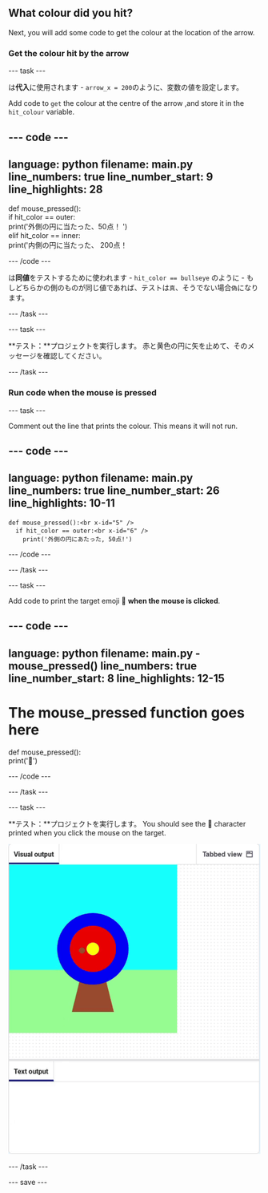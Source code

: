 ## What colour did you hit?

Next, you will add some code to get the colour at the location of the arrow.

### Get the colour hit by the arrow

--- task ---

は**代入**に使用されます - `arrow_x = 200`のように、変数の値を設定します。

Add code to `get` the colour at the centre of the arrow ,and store it in the `hit_colour` variable.


--- code ---
---
language: python filename: main.py line_numbers: true line_number_start: 9
line_highlights: 28
---
def mouse_pressed():    
if hit_color == outer:   
print('外側の円に当たった、50点！ ')   
elif hit_color == inner:   
print('内側の円に当たった、 200点！

--- /code ---

は**同値**をテストするために使われます - `hit_color == bullseye` のように - もしどちらかの側のものが同じ値であれば、テストは`真`、そうでない場合`偽`になります。

--- /task ---

--- task ---

**テスト：**プロジェクトを実行します。 赤と黄色の円に矢を止めて、そのメッセージを確認してください。

--- /task ---

### Run code when the mouse is pressed

--- task ---

Comment out the line that prints the colour. This means it will not run.

--- code ---
---
language: python filename: main.py line_numbers: true line_number_start: 26
line_highlights: 10-11
---

    def mouse_pressed():<br x-id="5" />
      if hit_color == outer:<br x-id="6" />
        print('外側の円にあたった, 50点!')

--- /code ---

--- /task ---

--- task ---

Add code to print the target emoji 🎯 **when the mouse is clicked**.

--- code ---
---
language: python filename: main.py - mouse_pressed() line_numbers: true line_number_start: 8
line_highlights: 12-15
---
# The mouse_pressed function goes here
def mouse_pressed():    
print('🎯')

--- /code ---

--- /task ---

--- task ---

**テスト：**プロジェクトを実行します。 You should see the 🎯 character printed when you click the mouse on the target.

![target emoji printed when mouse clicked](images/target_printed.gif)

--- /task ---

--- save ---